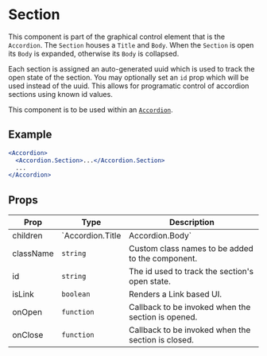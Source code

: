 # Section

This component is part of the graphical control element that is the `Accordion`.
The `Section` houses a `Title` and `Body`. When the `Section` is open its
`Body` is expanded, otherwise its `Body` is collapsed.

Each section is assigned an auto-generated uuid which is used to track the
open state of the section. You may optionally set an `id` prop which will be
used instead of the uuid. This allows for programatic control of accordion
sections using known id values.

This component is to be used within an [`Accordion`](./Accordion.md).

## Example

```jsx
<Accordion>
  <Accordion.Section>...</Accordion.Section>
  ...
</Accordion>
```

## Props

| Prop      | Type                             | Description                                        |
| --------- | -------------------------------- | -------------------------------------------------- |
| children  | `Accordion.Title|Accordion.Body` | Content to render.                                 |
| className | `string`                         | Custom class names to be added to the component.   |
| id        | `string`                         | The id used to track the section's open state.     |
| isLink    | `boolean`                        | Renders a Link based UI.                           |
| onOpen    | `function`                       | Callback to be invoked when the section is opened. |
| onClose   | `function`                       | Callback to be invoked when the section is closed. |
